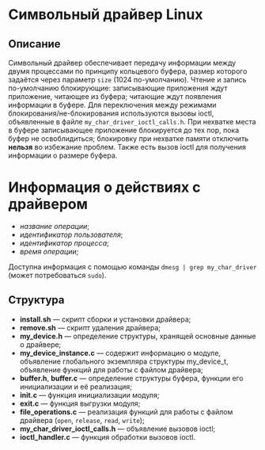 # Символьный драйвер Linux
## Описание
Символьный драйвер обеспечивает передачу информации между двумя процессами по принципу кольцевого буфера, размер которого задаётся через параметр `size` (1024 по-умолчанию). Чтение и запись по-умолчанию блокирующие: записывающие приложения ждут приложение, читающее из буфера; читающие ждут появления информации в буфере. Для переключения между режимами блокирования/не-блокирования используются вызовы ioctl, объявленные в файле `my_char_driver_ioctl_calls.h`. При нехватке места в буфере записывающее приложение блокируется до тех пор, пока буфер не освоблидиться; блокировку при нехватке памяти отключить **нельзя** во избежание проблем. Также есть вызов ioctl для получения информации о размере буфера.
# Информация о действиях с драйвером
- *название операции*;
- *идентификатор пользователя*;
- *идентификатор процесса*;
- *время операции*;

Доступна информация с помощью команды `dmesg | grep my_char_driver` (может потребоваться `sudo`).
## Структура
* **install.sh** — скрипт сборки и установки драйвера;
* **remove.sh** — скрипт удаления драйвера;
* **my_device.h** — определение структуры, хранящей основные данные о драйвере;
* **my_device_instance.c** — содержит информацию о модуле, объявление глобального экземпляра структуры my_device_t, объявление функций для работы с файлом драйвера;
* **buffer.h**, **buffer.c** — определение структуры буфера, функции его инициализации и её реализация;
* **init.c** — функция инициализации модуля;
* **exit.c** — функция выгрузки модуля;
* **file_operations.c** — реализация функций для работы с файлом драйвера (`open`, `release`, `read`, `write`);
* **my_char_driver_ioctl_calls.h** — объявление вызовов ioctl;
* **ioctl_handler.c** — функция обработки вызовов ioctl.